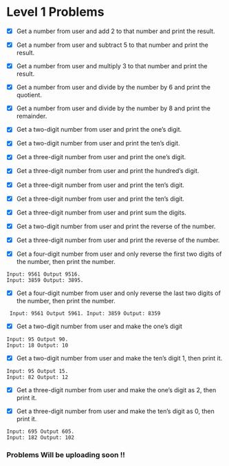 # Level 1 Problems 


- [x] Get a number from user and add 2 to that number and print the result.

- [x] Get a number from user and subtract 5 to that number and print the result.

- [x] Get a number from user and multiply 3 to that number and print the result.

- [x] Get a number from user and divide by the number by 6 and print the quotient.

- [x] Get a number from user and divide by the number by 8 and print the remainder.

- [x] Get a two-digit number from user and print the one’s digit.

- [x] Get a two-digit number from user and print the ten’s digit.

- [x] Get a three-digit number from user and print the one’s digit.

- [x] Get a three-digit number from user and print the hundred’s digit.

- [x] Get a three-digit number from user and print the ten’s digit.
 
- [x] Get a three-digit number from user and print the ten’s digit.

- [x] Get a three-digit number from user and print sum the digits.

- [x] Get a two-digit number from user and print the reverse of the number.

- [x] Get a three-digit number from user and print the reverse of the number.

- [x] Get a four-digit number from user and only reverse the 
first two digits of the number, then print the number.

```
Input: 9561 Output 9516. 
Input: 3859 Output: 3895.
```

- [x] Get a four-digit number from user and only reverse the last two digits of the number, then print the number.

```
 Input: 9561 Output 5961. Input: 3859 Output: 8359
```

- [x] Get a two-digit number from user and make the one’s digit

```
Input: 95 Output 90. 
Input: 18 Output: 10
```

- [x] Get a two-digit number from user and make the ten’s digit 1, then print it.

```
Input: 95 Output 15. 
Input: 82 Output: 12
```

- [x] Get a three-digit number from user and make the one’s digit as 2, then print it.

- [x] Get a three-digit number from user and make the ten’s digit as 0, then print it. 
```
Input: 695 Output 605. 
Input: 182 Output: 102
```

### Problems Will be uploading soon !!